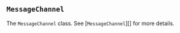 ## `MessageChannel`

<!-- YAML
added: v15.0.0
-->

<!-- type=global -->

The `MessageChannel` class. See [`MessageChannel`][] for more details.
